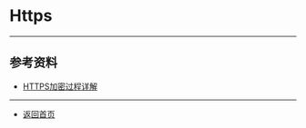 # Https



---
## 参考资料
  - [HTTPS加密过程详解](https://blog.csdn.net/Emperor10/article/details/123248756)

--- 
- [返回首页](../../../README.md)